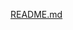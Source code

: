 [README.md](https://github.com/Thrumanshow/seforis-cycle/blob/main/%23%20%F0%9F%8C%80%20El%20Ciclo%20S%C3%89FORIS_%20resiliencia%20org%C3%A1nica%20para%20evitar%20el%20colapso%20en%20flujos%20automatizados%20_Inspirado...ci%C3%B3n%20a%20escala%20de%20Amazon_%20%23%23%20%F0%9F%93%9C%20Introducci%C3%B3n%20En%20un%20reciente%20art%C3%ADculo%20publicado%20por%20_The%20Pragmatic%20Engineer_%2C%20se%20revel%C3%B3%20.md)
